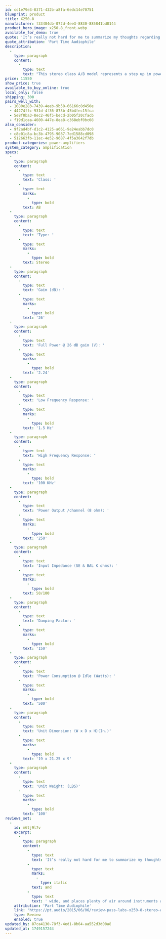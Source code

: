 ```yaml
---
id: cc1e79e3-0371-432b-a8fa-6edc14e70751
blueprint: product
title: X250.8
manufacturer: f33484db-072d-4ee3-8830-885841bd0144
product_hero_image: x250.8_front.webp
available_for_demo: true
quote: 'It’s really not hard for me to summarize my thoughts regarding the Pass Labs X-250.8 stereo amplifier. It’s probably the best sounding power amp I’ve had the pleasure of using in my system up to this time.'
quote_attribution: 'Part Time Audiophile'
description:
  -
    type: paragraph
    content:
      -
        type: text
        text: "This stereo class A/B model represents a step up in power and performance from the X150.8 and, like all of our products, has been painstakingly designed, tweaked, redesigned and fine-tuned to deliver maximum musical enjoyment. This hard work and creativity results in a greater “look-back” at the original musical performance, conveying additional insight to the artist’s creative intent. Isn't that what it's all about?"
price: 11550
show_price: true
available_to_buy_online: true
local_only: false
shipping: 300
pairs_well_with:
  - 1080e283-7439-4eeb-9b58-66166c8d450e
  - 44274ffc-931d-4f36-873b-45b4fec15fca
  - 5e8f0ba3-8ec2-46f5-becd-2b05f20cfacb
  - f19d1caa-4600-447e-8ea8-c368ebf0bc08
also_consider:
  - 9f2ad4bf-d1c2-4125-a661-9e24eabb7dc0
  - c8e01c8a-bc3b-4795-9087-7ed1588cd098
  - 512663fb-11ec-4e52-9687-4f5a3642f7db
product-categories: power-amplifiers
system_category: amplification
specs:
  -
    type: paragraph
    content:
      -
        type: text
        text: 'Class: '
      -
        type: text
        marks:
          -
            type: bold
        text: AB
  -
    type: paragraph
    content:
      -
        type: text
        text: 'Type: '
      -
        type: text
        marks:
          -
            type: bold
        text: Stereo
  -
    type: paragraph
    content:
      -
        type: text
        text: 'Gain (dB): '
      -
        type: text
        marks:
          -
            type: bold
        text: '26'
  -
    type: paragraph
    content:
      -
        type: text
        text: 'Full Power @ 26 dB gain (V): '
      -
        type: text
        marks:
          -
            type: bold
        text: '2.24'
  -
    type: paragraph
    content:
      -
        type: text
        text: 'Low Frequency Response: '
      -
        type: text
        marks:
          -
            type: bold
        text: '1.5 Hz'
  -
    type: paragraph
    content:
      -
        type: text
        text: 'High Frequency Response: '
      -
        type: text
        marks:
          -
            type: bold
        text: '100 KHz'
  -
    type: paragraph
    content:
      -
        type: text
        text: 'Power Output /channel (8 ohm): '
      -
        type: text
        marks:
          -
            type: bold
        text: '250'
  -
    type: paragraph
    content:
      -
        type: text
        text: 'Input Impedance (SE & BAL K ohms): '
      -
        type: text
        marks:
          -
            type: bold
        text: 50/100
  -
    type: paragraph
    content:
      -
        type: text
        text: 'Damping Factor: '
      -
        type: text
        marks:
          -
            type: bold
        text: '150'
  -
    type: paragraph
    content:
      -
        type: text
        text: 'Power Consumption @ Idle (Watts): '
      -
        type: text
        marks:
          -
            type: bold
        text: '500'
  -
    type: paragraph
    content:
      -
        type: text
        text: 'Unit Dimension: (W x D x H)(In.)'
      -
        type: text
        marks:
          -
            type: bold
        text: '19 x 21.25 x 9'
  -
    type: paragraph
    content:
      -
        type: text
        text: 'Unit Weight: (LBS)'
      -
        type: text
        marks:
          -
            type: bold
        text: '100'
reviews_set:
  -
    id: m6tj9l7v
    excerpt:
      -
        type: paragraph
        content:
          -
            type: text
            text: 'It’s really not hard for me to summarize my thoughts regarding the Pass Labs X-250.8 stereo amplifier. It’s probably the best sounding power amp I’ve had the pleasure of using in my system up to this time. Granted, I haven’t heard that much of the real “megabuck” stuff here in my home, but I’ve still had some really nice (and pretty expensive) amps pass through here. The X-250.8 just does a great job of checking my Important Boxes when it comes to producing good sound. It’s got seemingly unlimited power reserves, coupled with grace, passion, and nimbleness. It throws a huge soundstage, both deep '
          -
            type: text
            marks:
              -
                type: italic
            text: and
          -
            type: text
            text: ' wide, and places plenty of air around instruments and vocalists. Further, with that limitless sense of power I mentioned, there’s true dynamic slam, but a nice sense of dynamic touch which really served me just as well for much of the low level listening I prefer. Rest assured, however, that the X-250.8 doesn’t mind having the volume turned up a bit from time to time! Just do it; you’ll be glad you did.'
    attribution: 'Part Time Audiophile'
    link: 'https://pt.audio/2015/06/06/review-pass-labs-x250-8-stereo-amplifier/'
    type: Review
    enabled: true
updated_by: 87ca4130-78f3-4ed1-8b64-aa552d3d08a8
updated_at: 1749157244
---
```

